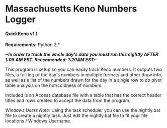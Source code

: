 #  Massachusetts Keno Numbers Logger
#### QuickKeno v1.1

**Requirements:**
Python 2.*

**_~In order to track the whole day's data you must run this nightly AFTER 1:05 AM EST. Reccomended: 1:20AM EST~_**

This program is setup so you can easily track Keno numbers. It outputs two files, a full log of the day's numbers in multiple formats and other draw info, as well as a list of the numbers drawn for the day in a single row to do pivot table analysis on the hot/coldness of numbers.

Included is an Access database file with a table that has the correct header titles and rows created to accept the data from the program.

*Windows Users Note:* Using the task scheduler you can use the nightly.bat file to create a nightly task. Just edit the nightly.bat file to fit your file locations / Windows Username.